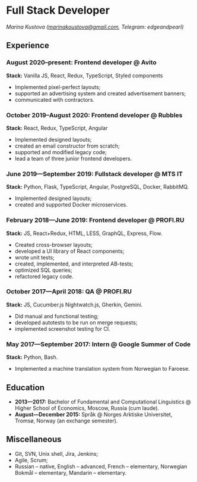 # Full Stack Developer
_Marina Kustova (marinakoustova@gmail.com, Telegram: edgeandpearl)_

## Experience

### August 2020–present: Frontend developer @ Avito

**Stack:** Vanilla JS, React, Redux, TypeScript, Styled components

+ Implemented pixel-perfect layouts;
+ supported an advertising system and created advertisement banners;
+ communicated with contractors.

### October 2019–August 2020: Frontend developer @ Rubbles

**Stack:** React, Redux, TypeScript, Angular

+ Implemented designed layouts;
+ created an email constructor from scratch;
+ supported and modified legacy code;
+ lead a team of three junior frontend developers.

### June 2019—September 2019: Fullstack developer @ MTS IT

**Stack:** Python, Flask, TypeScript, Angular, PostgreSQL, Docker, RabbitMQ.

+ Implemented designed layouts;
+ created and supported Docker microservices.

### February 2018—June 2019: Frontend developer @ PROFI.RU

**Stack:** JS, React+Redux, HTML, LESS, GraphQL, Express, Flow.

+ Created cross-browser layouts;
+ developed a UI library of React components;
+ wrote unit tests;
+ created, implemented, and interpreted AB-tests;
+ optimized SQL queries;
+ refactored legacy code.

### October 2017—April 2018: QA @ PROFI.RU

**Stack:** JS, Cucumber.js Nightwatch.js, Gherkin, Gemini.

+ Did manual and functional testing;
+ developed autotests to be run on merge requests;
+ implemented screenshot testing for CI.

### May 2017—September 2017: Intern @ Google Summer of&nbsp;Code

**Stack:** Python, Bash.

+ Implemented a machine translation system from Norwegian to Faroese.


## Education
+ **2013—2017:** Bachelor of Fundamental and Computational Linguistics @ Higher School of Economics, Moscow, Russia (cum laude).
+ **August—December 2015:** Språk @ Norges Arktiske Universitet, Tromsø, Norway (an exchange semester).

## Miscellaneous
+ Git, SVN, Unix shell, Jira, Jenkins;
+ Agile, Scrum;
+ Russian – native, English – advanced, French – elementary, Norwegian Bokmål – elementary, Mandarin – elementary.
